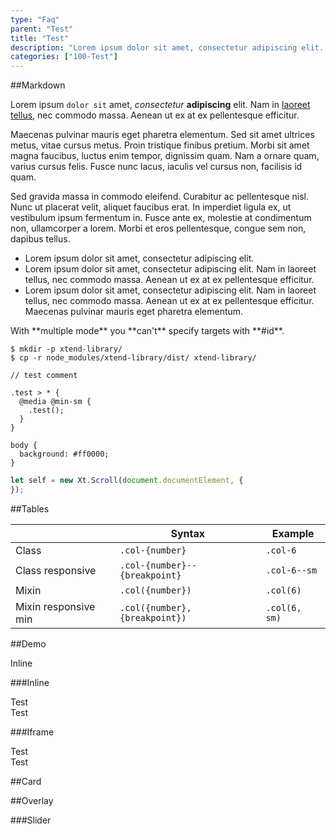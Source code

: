 ```yaml
---
type: "Faq"
parent: "Test"
title: "Test"
description: "Lorem ipsum dolor sit amet, consectetur adipiscing elit. Nunc tempus laoreet leo sit amet iaculis."
categories: ["100-Test"]
---
```


##Markdown

Lorem ipsum `dolor sit` amet, *consectetur* **adipiscing** elit. Nam in [laoreet tellus](/core/group/button), nec commodo massa. Aenean ut ex at ex pellentesque efficitur.

Maecenas pulvinar mauris eget pharetra elementum. Sed sit amet ultrices metus, vitae cursus metus. Proin tristique finibus pretium. Morbi sit amet magna faucibus, luctus enim tempor, dignissim quam. Nam a ornare quam, varius cursus felis. Fusce nunc lacus, iaculis vel cursus non, facilisis id quam.

Sed gravida massa in commodo eleifend. Curabitur ac pellentesque nisl. Nunc ut placerat velit, aliquet faucibus erat. In imperdiet ligula ex, ut vestibulum ipsum fermentum in. Fusce ante ex, molestie at condimentum non, ullamcorper a lorem. Morbi et eros pellentesque, congue sem non, dapibus tellus.

- Lorem ipsum dolor sit amet, consectetur adipiscing elit.
- Lorem ipsum dolor sit amet, consectetur adipiscing elit. Nam in laoreet tellus, nec commodo massa. Aenean ut ex at ex pellentesque efficitur.
- Lorem ipsum dolor sit amet, consectetur adipiscing elit. Nam in laoreet tellus, nec commodo massa. Aenean ut ex at ex pellentesque efficitur. Maecenas pulvinar mauris eget pharetra elementum.

<div class="alert">
  <div class="alert-content">
    With **multiple mode** you **can't** specify targets with **#id**.
  </div>
</div>

<script type="text/plain" class="language-markup">
  <a href="#" class="btn btn--default">
    <!-- content -->
  </a>
  
  <button type="button" class="btn btn--default">
    <!-- content -->
  </button>
</script>

```
$ mkdir -p xtend-library/
$ cp -r node_modules/xtend-library/dist/ xtend-library/
```

```less
// test comment

.test > * {
  @media @min-sm {
    .test();
  }
}

body {
  background: #ff0000;
}
```

```jsx
let self = new Xt.Scroll(document.documentElement, {
});
```

##Tables

<div class="table--scroll">

|                         | Syntax                                    | Example                       |
| ----------------------- | ----------------------------------------- | ----------------------------- |
| Class                   | `.col-{number}`                           | `.col-6`                      |
| Class responsive        | `.col-{number}--{breakpoint}`              | `.col-6--sm`                   |
| Mixin                   | `.col({number})`                          | `.col(6)`                     |
| Mixin responsive min    | `.col({number}, {breakpoint})`            | `.col(6, sm)`                 |

</div>

##Demo

<demo>
  <div class="gatsby_demo-inline">
    <div class="gatsby_demo_item gatsby_demo_preview" data-name="vanilla">
      <div class="gatsby_demo_source gatsby_demo_source--from" data-lang="language-markup">
        Inline
      </div>
    </div>
  </div>
</demo>

###Inline

<demo>
  <demovanilla src="inline/demo/test/vanilla" name="test vanilla">
    <div class="gatsby_demo_text">
      <div class="alert-content">
        Test
      </div>
    </div>
  </demovanilla>
  <demoreact src="inline/demo/test/react" name="test react">
    <div class="gatsby_demo_text">
      <div class="alert-content">
        Test
      </div>
    </div>
  </demoreact>
</demo>

###Iframe

<demo>
  <div class="gatsby_demo_item" data-iframe="iframe/demo/test/vanilla-iframe" data-name="test vanilla frame">
    <div class="gatsby_demo_text">
      <div class="alert-content">
        Test
      </div>
    </div>
  </div>
  <div class="gatsby_demo_item" data-iframe="iframe/demo/test/react-iframe" data-name="test react iframe">
    <div class="gatsby_demo_text">
      <div class="alert-content">
        Test
      </div>
    </div>
  </div>
</demo>

##Card

<demo>
  <demovanilla src="inline/demo/test/test-card-content">
  </demovanilla>
</demo>

##Overlay

<demo>
  <demovanilla src="inline/demo/test/test-overlay-content">
  </demovanilla>
</demo>

###Slider

<demo>
  <demovanilla src="inline/demo/test/test-slider-content">
  </demovanilla>
</demo>
